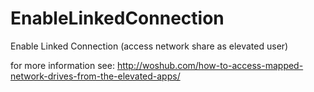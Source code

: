 # EnableLinkedConnection
Enable Linked Connection (access network share as elevated user)

for more information see: http://woshub.com/how-to-access-mapped-network-drives-from-the-elevated-apps/
